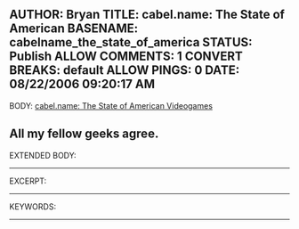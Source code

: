 AUTHOR: Bryan
TITLE: cabel.name: The State of American
BASENAME: cabelname_the_state_of_america
STATUS: Publish
ALLOW COMMENTS: 1
CONVERT BREAKS: __default__
ALLOW PINGS: 0
DATE: 08/22/2006 09:20:17 AM
-----
BODY:
<a title="cabel.name: The State of American Videogames" href="http://www.cabel.name/2006/08/state-of-american-videogames.html">cabel.name: The State of American Videogames</a>

All my fellow geeks agree.
-----
EXTENDED BODY:

-----
EXCERPT:

-----
KEYWORDS:

-----


